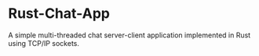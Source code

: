 # Rust-Chat-App
A simple multi-threaded chat server-client application implemented in Rust using TCP/IP sockets.
